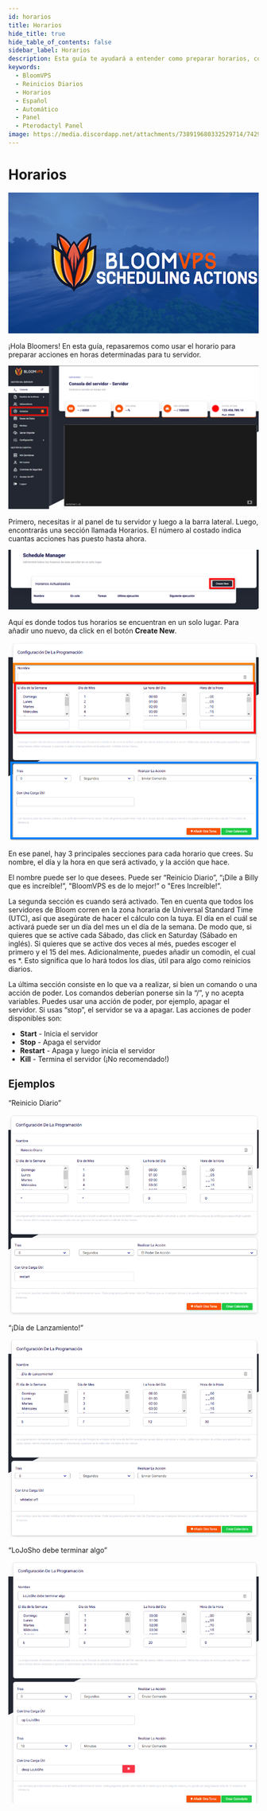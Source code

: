 ```yaml
---
id: horarios
title: Horarios
hide_title: true
hide_table_of_contents: false
sidebar_label: Horarios
description: Esta guía te ayudará a entender como preparar horarios, como reinicios diarios, por medio del panel de pterodactyl.
keywords:
  - BloomVPS
  - Reinicios Diarios
  - Horarios
  - Español
  - Automático
  - Panel
  - Pterodactyl Panel
image: https://media.discordapp.net/attachments/738919680332529714/742944515513385060/fIrk0CBBQH9dEuHoPwkojXlgNO-ru7Jzy9kfK911iOagw4yKpYGKhpTX8Zj0mjxZ_wCf80PGxx4uvvxY9kAu7UBCm7NOwG1ZfmBZ.png
---
```

# Horarios
![BloomVPS Scheduling Actions](../../../../../static/img/scheduling-actions/scheduling-actions1.png)

¡Hola Bloomers! En esta guía, repasaremos como usar el horario para preparar acciones en horas determinadas para tu servidor.

![BloomVPS Scheduling Actions](../../img/horarios/horarios2.png)

Primero, necesitas ir al panel de tu servidor y luego a la barra lateral. Luego, encontrarás una sección llamada Horarios. El número al costado indica cuantas acciones has puesto hasta ahora. 

![BloomVPS Scheduling Actions](../../img/horarios/horarios3.png)

Aquí es donde todos tus horarios se encuentran en un solo lugar. Para añadir uno nuevo, da click en el botón **Create New**.

![BloomVPS Scheduling Actions](../../img/horarios/horarios4.png)

En ese panel, hay 3 principales secciones para cada horario que crees. Su nombre, el día y la hora en que será activado, y la acción que hace.

El nombre puede ser lo que desees. Puede ser “Reinicio Diario”, “¡Dile a Billy que es increíble!”, "BloomVPS es de lo mejor!” o "Eres Increíble!”.

La segunda sección es cuando será activado. Ten en cuenta que todos los servidores de Bloom corren en la zona horaria de Universal Standard Time (UTC), así que asegúrate de hacer el cálculo con la tuya. 
El día en el cuál se activará puede ser un día del mes un el día de la semana. De modo que, si quieres que se active cada Sábado, das click en Saturday (Sábado en inglés). Si quieres que se active dos veces al més, puedes escoger el primero y el 15 del mes. Adicionalmente, puedes añadir un comodín, el cual es *. Esto significa que lo hará todos los días, útil para algo como reinicios diarios.

La última sección consiste en lo que va a realizar, si bien un comando o una acción de poder. Los comandos deberían ponerse sin la “/”, y no acepta variables. Puedes usar una acción de poder, por ejemplo, apagar el servidor. Si usas “stop”, el servidor se va a apagar.
Las acciones de poder disponibles son:

- **Start** - Inicia el servidor
- **Stop** - Apaga el servidor
- **Restart** - Apaga y luego inicia el servidor
- **Kill** - Termina el servidor (¡No recomendado!)

## Ejemplos

“Reinicio Diario”

![BloomVPS Scheduling Actions](../../img/horarios/horarios5.png)

“¡Día de Lanzamiento!”

![BloomVPS Scheduling Actions](../../img/horarios/horarios6.png)

“LoJoSho debe terminar algo”

![BloomVPS Scheduling Actions](../../img/horarios/horarios7.png)